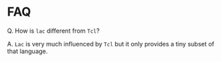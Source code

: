 # FAQ

Q. How is `lac` different from `Tcl`?

A. `Lac` is very much influenced by `Tcl` but it only provides a tiny subset
of that language.
